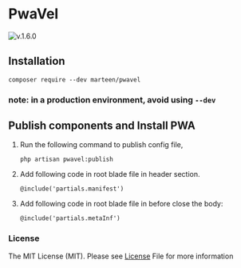 # PwaVel
![v.1.6.0](https://img.shields.io/badge/v.1.6.0-432959?style=for-the-badge)

## Installation

    composer require --dev marteen/pwavel

### note: in a production environment, avoid using `--dev`

## Publish components and Install PWA

1. Run the following command to publish config file,


    ```php artisan pwavel:publish```


 2. Add following code in root blade file in header section.

    ```@include('partials.manifest')```

3. Add following code in root blade file in before close the body:

    ```@include('partials.metaInf')```


### License
The MIT License (MIT). Please see [License](LICENSE) File for more information   